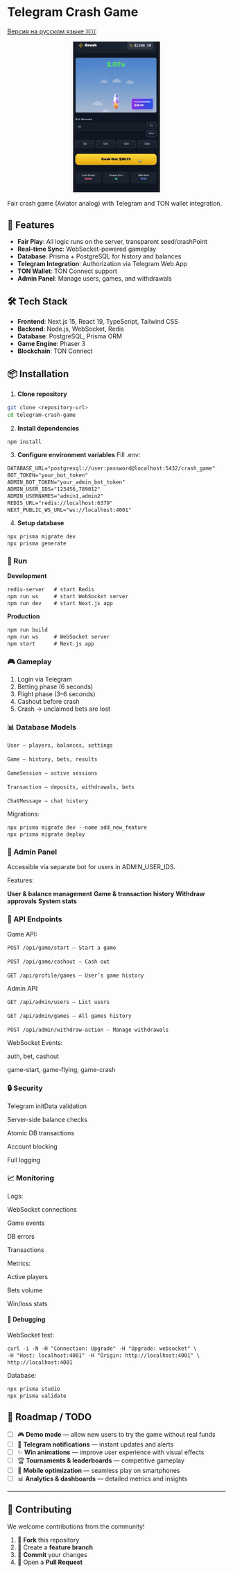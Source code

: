 # Telegram Crash Game
[Версия на русском языке 🇷🇺](README.ru.md)

<p align="center">
  <img src="0824.gif" alt="Demo" width="200"/>
</p>

Fair crash game (Aviator analog) with Telegram and TON wallet integration.

## 🚀 Features

- **Fair Play**: All logic runs on the server, transparent seed/crashPoint  
- **Real-time Sync**: WebSocket-powered gameplay  
- **Database**: Prisma + PostgreSQL for history and balances  
- **Telegram Integration**: Authorization via Telegram Web App  
- **TON Wallet**: TON Connect support  
- **Admin Panel**: Manage users, games, and withdrawals  

## 🛠 Tech Stack

- **Frontend**: Next.js 15, React 19, TypeScript, Tailwind CSS  
- **Backend**: Node.js, WebSocket, Redis  
- **Database**: PostgreSQL, Prisma ORM  
- **Game Engine**: Phaser 3  
- **Blockchain**: TON Connect  

## 📦 Installation

1. **Clone repository**
```bash
git clone <repository-url>
cd telegram-crash-game
```
2. **Install dependencies**

```
npm install
```
3. **Configure environment variables**
Fill .env:
```
DATABASE_URL="postgresql://user:password@localhost:5432/crash_game"
BOT_TOKEN="your_bot_token"
ADMIN_BOT_TOKEN="your_admin_bot_token"
ADMIN_USER_IDS="123456,789012"
ADMIN_USERNAMES="admin1,admin2"
REDIS_URL="redis://localhost:6379"
NEXT_PUBLIC_WS_URL="ws://localhost:4001"
```
4. **Setup database**

```
npx prisma migrate dev
npx prisma generate
```
### 🚀 Run
 **Development**
```
redis-server   # start Redis
npm run ws     # start WebSocket server
npm run dev    # start Next.js app
```
**Production**
```
npm run build
npm run ws     # WebSocket server
npm start      # Next.js app
```
### 🎮 Gameplay

1. Login via Telegram
2. Betting phase (6 seconds)
3. Flight phase (3–6 seconds)
4. Cashout before crash
5. Crash → unclaimed bets are lost

### 📊 Database Models
```
User – players, balances, settings

Game – history, bets, results

GameSession – active sessions

Transaction – deposits, withdrawals, bets

ChatMessage – chat history
```

Migrations:

```
npx prisma migrate dev --name add_new_feature
npx prisma migrate deploy
```
### 🔧 Admin Panel
Accessible via separate bot for users in ADMIN_USER_IDS.

Features:

**User & balance management**
**Game & transaction history**
**Withdraw approvals**
**System stats**

### 🎯 API Endpoints
Game API:
```
POST /api/game/start – Start a game

POST /api/game/cashout – Cash out

GET /api/profile/games – User’s game history
```
Admin API:
```
GET /api/admin/users – List users

GET /api/admin/games – All games history

POST /api/admin/withdraw-action – Manage withdrawals
```
WebSocket Events:

auth, bet, cashout

game-start, game-flying, game-crash

### 🔒 Security
Telegram initData validation

Server-side balance checks

Atomic DB transactions

Account blocking

Full logging

### 📈 Monitoring
Logs:

WebSocket connections

Game events

DB errors

Transactions

Metrics:

Active players

Bets volume

Win/loss stats

#### 🐛 Debugging
WebSocket test:

```
curl -i -N -H "Connection: Upgrade" -H "Upgrade: websocket" \
-H "Host: localhost:4001" -H "Origin: http://localhost:4001" \
http://localhost:4001
```
Database:
```
npx prisma studio
npx prisma validate
```

## 📝 Roadmap / TODO

- [ ] 🎮 **Demo mode** — allow new users to try the game without real funds  
- [ ] 🔔 **Telegram notifications** — instant updates and alerts  
- [ ] ✨ **Win animations** — improve user experience with visual effects  
- [ ] 🏆 **Tournaments & leaderboards** — competitive gameplay  
- [ ] 📱 **Mobile optimization** — seamless play on smartphones  
- [ ] 📊 **Analytics & dashboards** — detailed metrics and insights  

---

## 🤝 Contributing

We welcome contributions from the community!  

1. 🍴 **Fork** this repository  
2. 🌿 Create a **feature branch**  
3. 💾 **Commit** your changes  
4. 🔀 Open a **Pull Request**  

